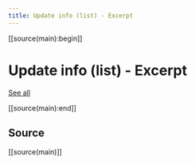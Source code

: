```yaml
---
title: Update info (list) - Excerpt
---
```

[[source(main):begin]]

# Update info (list) - Excerpt

<PluginFrontmatterUpdateInfoList :new-threshold="14" :num-of-pages="3"/>

[See all](update_info_list.md)

[[source(main):end]]


## Source

[[source(main)]]
